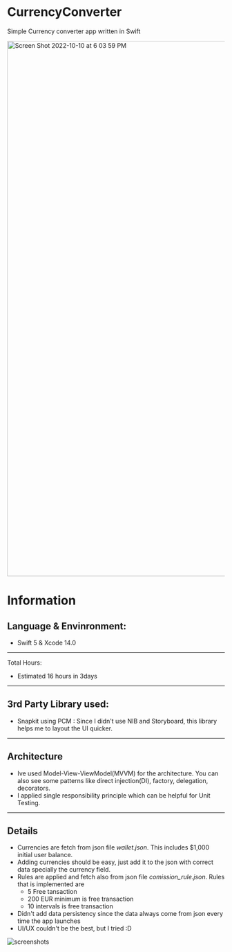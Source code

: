 # CurrencyConverter
Simple Currency converter app written in Swift

 <img width="1237" alt="Screen Shot 2022-10-10 at 6 03 59 PM" src="https://user-images.githubusercontent.com/8087709/194842180-b2da7ea3-0a3d-484c-9d95-6465ad76cb20.png">

# Information 

Language & Envinronment: 
---
- Swift 5 & Xcode 14.0
---
Total Hours: 
- Estimated 16 hours in 3days
---
3rd Party Library used: 
---
- Snapkit using PCM : Since I didn't use NIB and Storyboard, this library helps me to layout the UI quicker.
---
Architecture
---
- Ive used Model-View-ViewModel(MVVM) for the architecture. You can also see some patterns like direct injection(DI), factory, delegation, decorators. 
- I applied single responsibility principle which can be helpful for Unit Testing.
---
Details
---
- Currencies are fetch from json file _wallet.json_. This includes $1,000 initial user balance. 
- Adding currencies should be easy, just add it to the json with correct data specially the currency field.
- Rules are applied and fetch also from json file _comission_rule.json_. Rules that is implemented are 
  - 5 Free tansaction 
  - 200 EUR minimum is free transaction
  - 10 intervals is free transaction
- Didn't add data persistency since the data always come from json every time the app launches
- UI/UX couldn't be the best, but I tried :D 

![screenshots](https://user-images.githubusercontent.com/8087709/194843096-8007a7de-1935-468e-b690-ba7ec7662092.png)

